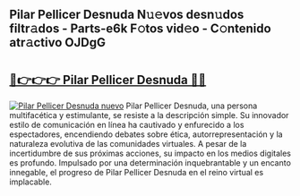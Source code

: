 ## Pilar Pellicer Desnuda N𝚞𝚎vos desn𝚞dos filtr𝚊dos - Parts-e6k F𝚘tos vid𝚎o - C𝚘ntenido atr𝚊ctivo OJDgG

# <h2><a href="http://mb1n7n.tromn.icu/?c=Pilar+Pellicer+Desnuda">🔗👉👉👉 Pilar Pellicer Desnuda 🔗🔗</a></h2>

[![Pilar Pellicer Desnuda nuevo](https://i.imgur.com/pEAQMta.gif)](http://mb1n7n.tromn.icu/?c=Pilar+Pellicer+Desnuda)
Pilar Pellicer Desnuda, una persona multifacética y estimulante, se resiste a la descripción simple. Su innovador estilo de comunicación en línea ha cautivado y enfurecido a los espectadores, encendiendo debates sobre ética, autorrepresentación y la naturaleza evolutiva de las comunidades virtuales. A pesar de la incertidumbre de sus próximas acciones, su impacto en los medios digitales es profundo. Impulsado por una determinación inquebrantable y un encanto innegable, el progreso de Pilar Pellicer Desnuda en el reino virtual es implacable.
